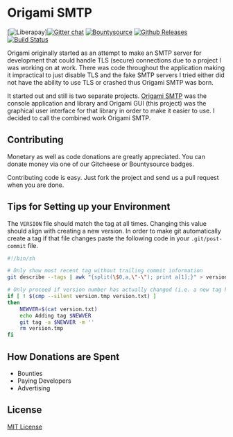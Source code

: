 # Origami SMTP

[![Liberapay](https://img.shields.io/liberapay/receives/Changaco.svg)][![Gitter chat](https://badges.gitter.im/OrigamiSMTP/gitter.png)](https://gitter.im/OrigamiSMTP) [![Bountysource](https://img.shields.io/bountysource/team/origami-smtp/activity.svg)](https://www.bountysource.com/teams/origami-smtp) [![Github Releases](https://img.shields.io/github/downloads/travispessetto/OrigamiGUI/latest/total.svg)](https://travispessetto.github.io/OrigamiSMTP/#download) [![Build Status](https://travis-ci.org/travispessetto/OrigamiGUI.svg?branch=master)](https://travis-ci.org/travispessetto/OrigamiGUI)

Origami originally started as an attempt to make an SMTP server for development that could
handle TLS (secure) connections due to a project I was working on at work.  There was code
throughout the application making it impractical to just disable TLS and the fake SMTP servers
I tried either did not have the ability to use TLS or crashed thus Origami SMTP was born.

It started out and still is two separate projects. [Origami SMTP][1] was the console application
and library and Origami GUI (this project) was the graphical user interface for that library
in order to make it easier to use. I decided to call the combined work Origami SMTP.

## Contributing

Monetary as well as code donations are greatly appreciated.  You can donate 
money via one of our Gitcheese or Bountysource badges.

Contributing code is easy.  Just fork the project and send us a pull 
request when you are done.

## Tips for Setting up your Environment

The `VERSION` file should match the tag at all times.  Changing this
value should align with creating a new version.  In order to make git 
automatically create a tag if that file changes paste the following code
in your `.git/post-commit` file.

```sh
#!/bin/sh

# Only show most recent tag without trailing commit information
git describe --tags | awk "{split(\$0,a,\"-\"); print a[1];}" > version.tmp

# Only proceed if version number has actually changed (i.e. a new tag has been created)
if [ ! $(cmp --silent version.tmp version.txt) ] 
then
    NEWVER=$(cat version.txt)
    echo Adding tag $NEWVER
    git tag -a $NEWVER -m ''
    rm version.tmp
fi
```

## How Donations are Spent

* Bounties
* Paying Developers
* Advertising

## License

[MIT License](license.txt)

[1]: https://github.com/travispessetto/origamismtp
